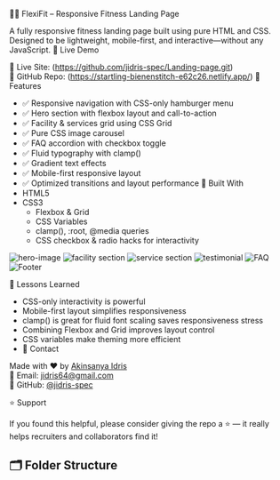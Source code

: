 🏋️‍♂️ FlexiFit – Responsive Fitness Landing Page

A fully responsive fitness landing page built using pure HTML and CSS. Designed to be lightweight, mobile-first, and interactive—without any JavaScript.
 🚀 Live Demo

🔗 Live Site: (https://github.com/jidris-spec/Landing-page.git)  
📂 GitHub Repo: (https://startling-bienenstitch-e62c26.netlify.app/)
 📌 Features

- ✅ Responsive navigation with CSS-only hamburger menu  
- ✅ Hero section with flexbox layout and call-to-action  
- ✅ Facility & services grid using CSS Grid  
- ✅ Pure CSS image carousel  
- ✅ FAQ accordion with checkbox toggle  
- ✅ Fluid typography with clamp()  
- ✅ Gradient text effects  
- ✅ Mobile-first responsive layout  
- ✅ Optimized transitions and layout performance
 🧱 Built With
- HTML5  
- CSS3  
  - Flexbox & Grid  
  - CSS Variables  
  - clamp(), :root, @media queries  
  - CSS checkbox & radio hacks for interactivity


![hero-image](https://github.com/user-attachments/assets/c2f65c7b-f1b1-4324-b5a7-4077d6518e4e)
![facility section](https://github.com/user-attachments/assets/b990474a-5dd6-4143-adce-0e0459edf78c)
![service section](https://github.com/user-attachments/assets/5e301e0b-9411-4115-b0a4-f48faec74a26)
![testimonial](https://github.com/user-attachments/assets/2f62d1b8-6b38-4a56-a19f-001236dd34e3)
![FAQ](https://github.com/user-attachments/assets/9753aa1e-503e-447d-a0d1-ac9239e5790f)
![Footer](https://github.com/user-attachments/assets/2e06f5b2-3340-469c-8a62-43a6fb2c4172)

🧠 Lessons Learned

- CSS-only interactivity is powerful  
- Mobile-first layout simplifies responsiveness  
- clamp() is great for fluid font scaling saves responsiveness stress  
- Combining Flexbox and Grid improves layout control  
- CSS variables make theming more efficient
-  📩 Contact

Made with ❤️ by [Akinsanya Idris](https://www.linkedin.com/in/idris-akinsanya-b221b7242/)  
📧 Email: jidris64@gmail.com  
🐙 GitHub: [@jidris-spec](https://github.com/jidris-spec)

 ⭐️ Support

If you found this helpful, please consider giving the repo a ⭐️ — it really helps recruiters and collaborators find it!



## 🗂 Folder Structure

